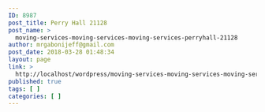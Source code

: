 ```yaml
---
ID: 8987
post_title: Perry Hall 21128
post_name: >
  moving-services-moving-services-moving-services-perryhall-21128
author: mrgabonijeff@gmail.com
post_date: 2018-03-28 01:48:34
layout: page
link: >
  http://localhost/wordpress/moving-services-moving-services-moving-services-perryhall-21128/
published: true
tags: [ ]
categories: [ ]
---
```

